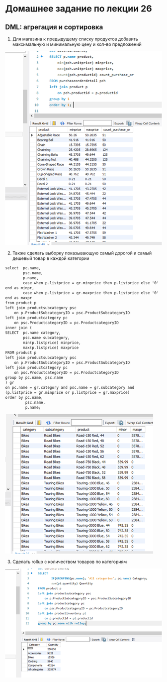 # Домашнее задание по лекции 26

## DML: агрегация и сортировка 

1. Для магазина к предыдущему списку продуктов добавить максимальную и минимальную цену и кол-во предложений

![img_3.png](img_3.png)

2. Также сделать выборку показывающую самый дорогой и самый дешевый товар в каждой категории

```
select  pc.name,
		psc.name,
        p.name,
        case when p.listprice = gr.minprice then p.listprice else '0' end as minpr,
        case when p.listprice = gr.maxprice then p.listprice else '0' end as maxpr
from product p
left join productsubcategory psc
	on p.ProductSubcategoryID = psc.ProductSubcategoryID
left join productcategory pc
	on psc.ProductcategoryID = pc.ProductcategoryID
inner join (
SELECT  pc.name category,
        psc.name subcategory,
        min(p.listprice) minprice,
        max(p.listprice) maxprice
FROM product p
left join productsubcategory psc
	on p.ProductSubcategoryID = psc.ProductSubcategoryID
left join productcategory pc
	on psc.ProductcategoryID = pc.ProductcategoryID
group by pc.name, psc.name
) gr
on pc.name = gr.category and psc.name = gr.subcategory and (p.listprice = gr.minprice or p.listprice = gr.maxprice)
order by pc.name,
         psc.name,
         p.name;
```

![img_2.png](img_2.png)

3. Сделать rollup с количеством товаров по категориям

![img.png](img.png)